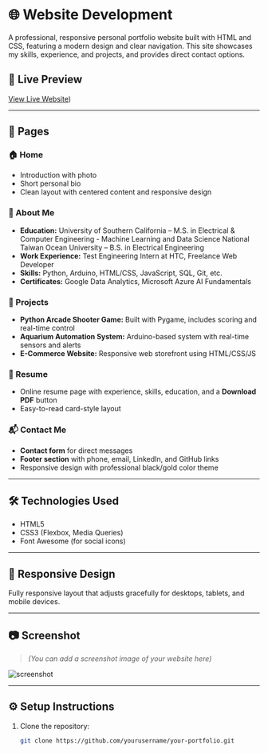 # 🌐 Website Development 

A professional, responsive personal portfolio website built with HTML and CSS, featuring a modern design and clear navigation. This site showcases my skills, experience, and projects, and provides direct contact options.

## 🔗 Live Preview
[View Live Website](https://bit.ly/Dennishsu))  

---

## 📁 Pages

### 🏠 Home
- Introduction with photo
- Short personal bio
- Clean layout with centered content and responsive design

### 👤 About Me
- **Education:** University of Southern California – M.S. in Electrical & Computer Engineering - Machine Learning and Data Science
                National Taiwan Ocean University – B.S. in Electrical Engineering
- **Work Experience:** Test Engineering Intern at HTC, Freelance Web Developer  
- **Skills:** Python, Arduino, HTML/CSS, JavaScript, SQL, Git, etc.  
- **Certificates:** Google Data Analytics, Microsoft Azure AI Fundamentals

### 💼 Projects
- **Python Arcade Shooter Game:** Built with Pygame, includes scoring and real-time control  
- **Aquarium Automation System:** Arduino-based system with real-time sensors and alerts  
- **E-Commerce Website:** Responsive web storefront using HTML/CSS/JS

### 📄 Resume
- Online resume page with experience, skills, education, and a **Download PDF** button  
- Easy-to-read card-style layout

### 📬 Contact Me
- **Contact form** for direct messages  
- **Footer section** with phone, email, LinkedIn, and GitHub links  
- Responsive design with professional black/gold color theme

---

## 🛠️ Technologies Used

- HTML5
- CSS3 (Flexbox, Media Queries)
- Font Awesome (for social icons)

---

## 📱 Responsive Design
Fully responsive layout that adjusts gracefully for desktops, tablets, and mobile devices.

---

## 📷 Screenshot
> *(You can add a screenshot image of your website here)*

![screenshot](images/screenshot.png)

---

## ⚙️ Setup Instructions

1. Clone the repository:
   ```bash
   git clone https://github.com/yourusername/your-portfolio.git
